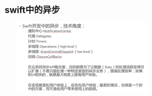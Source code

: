 # swift中的异步

<figure><img src="../../../../../.gitbook/assets/image (3) (1) (1) (1) (1).png" alt=""><figcaption></figcaption></figure>
